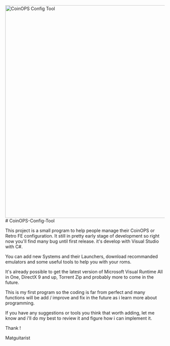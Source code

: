 <img width="672" alt="CoinOPS Config Tool" src="https://user-images.githubusercontent.com/863127/128584821-ab8846d0-57ee-4e22-8145-0584efc0bb23.png">
# CoinOPS-Config-Tool

This project is a small program to help people manage their CoinOPS or Retro FE configuration. It still in pretty early stage of development so right now you'll find many bug until first release. it's develop with Visual Studio with C#.

You can add new Systems and their Launchers, download recommanded emulators and some useful tools to help you with your roms.

It's already possible to get the latest version of Microsoft Visual Runtime All in One, DirectX 9 and up, Torrent Zip and probably more to come in the future. 

This is my first program so the coding is far from perfect and many functions will be add / improve and fix in the future as i learn more about programming.

If you have any suggestions or tools you think that worth adding, let me know and i'll do my best to review it and figure how i can implement it. 

Thank !

Matguitarist

